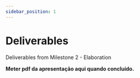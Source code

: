 ```yaml
---
sidebar_position: 1
---
```


# Deliverables 
Deliverables from Milestone 2 - Elaboration

**Meter pdf da apresentação aqui quando concluído.**